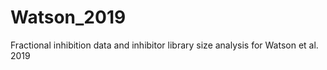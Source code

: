 # Watson_2019
Fractional inhibition data and inhibitor library size analysis for Watson et al. 2019
